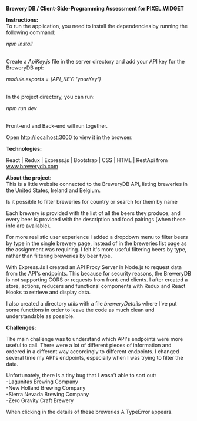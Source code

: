 <b>Brewery DB / Client-Side-Programming Assessment for PIXEL.WIDGET</b>

<b>Instructions:</b><br/> To run the application, you need to install the dependencies by running the following command:

<i>npm install</i> <br/><br/>

Create a <i>ApiKey.js</i> file in the server directory and add your API key for the BreweryDB api:

<i>module.exports = {API_KEY: 'yourKey'}</i> <br/><br/>

In the project directory, you can run:

<i>npm run dev</i> <br/><br/>

Front-end and Back-end will run together.

Open [http://localhost:3000](http://localhost:3000) to view it in the browser.

<b>Technologies:</b><br/>

React | Redux | Express.js | Bootstrap | CSS | HTML | RestApi from www.brewerydb.com

<b>About the project:</b> <br/> This is a little website connected to the BreweryDB API, listing breweries in the United States, Ireland and Belgium.

Is it possible to filter breweries for country or search for them by name

Each brewery is provided with the list of all the beers they produce, and every beer is provided with the description and food pairings (when these info are available).

For more realistic user experience I added a dropdown menu to filter beers by type in the single brewery page, instead of in the breweries list page as the assignment was requiring. I felt it's more useful filtering beers by type, rather than filtering breweries by beer type.

With Express.Js I created an API Proxy Server in Node.js to request data from the API's endpoints. This because for security reasons, the BreweryDB is not supporting CORS or requests from front-end clients. I after created a store, actions, reducers and functional components with Redux and React Hooks to retrieve and display data.

I also created a directory <i>utils</i> with a file <i>breweryDetails</i> where I've put some functions in order to leave the code as much clean and understandable as possible.

<b>Challenges:</b>

The main challenge was to understand which API's endpoints were more useful to call. There were a lot of different pieces of information and ordered in a different way accordingly to different endpoints. I changed several time my API's endpoints, especially when I was trying to filter the data.

Unfortunately, there is a tiny bug that I wasn't able to sort out: <br/>-Lagunitas Brewing Company <br/>-New Holland Brewing Company <br/>-Sierra Nevada Brewing Company <br/>-Zero Gravity Craft Brewery

When clicking in the details of these breweries A TypeError appears.
